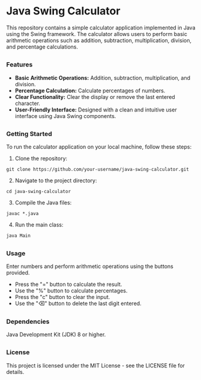 # Java Swing Calculator
This repository contains a simple calculator application implemented in Java using the Swing framework. The calculator allows users to perform basic arithmetic
operations such as addition, subtraction, multiplication, division, and percentage calculations.

##
### Features
- **Basic Arithmetic Operations:** Addition, subtraction, multiplication, and division.
- **Percentage Calculation:** Calculate percentages of numbers.
- **Clear Functionality:** Clear the display or remove the last entered character.
- **User-Friendly Interface:** Designed with a clean and intuitive user interface using Java Swing components.

##
### Getting Started
To run the calculator application on your local machine, follow these steps:

1. Clone the repository:
```
git clone https://github.com/your-username/java-swing-calculator.git
```

2. Navigate to the project directory:
```
cd java-swing-calculator
```

3. Compile the Java files:
```
javac *.java
```

4. Run the main class:
```
java Main
```

##
### Usage
Enter numbers and perform arithmetic operations using the buttons provided.
- Press the "=" button to calculate the result.
- Use the "%" button to calculate percentages.
- Press the "c" button to clear the input.
- Use the "⌫" button to delete the last digit entered. 

##
### Dependencies
Java Development Kit (JDK) 8 or higher.

##
### License
This project is licensed under the MIT License - see the LICENSE file for details.
